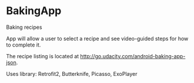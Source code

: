 # BakingApp
Baking recipes

App will allow a user to select a recipe and see video-guided steps for how to complete it.

The recipe listing is located at http://go.udacity.com/android-baking-app-json.

Uses library: Retrofit2, Butterknife, Picasso, ExoPlayer
